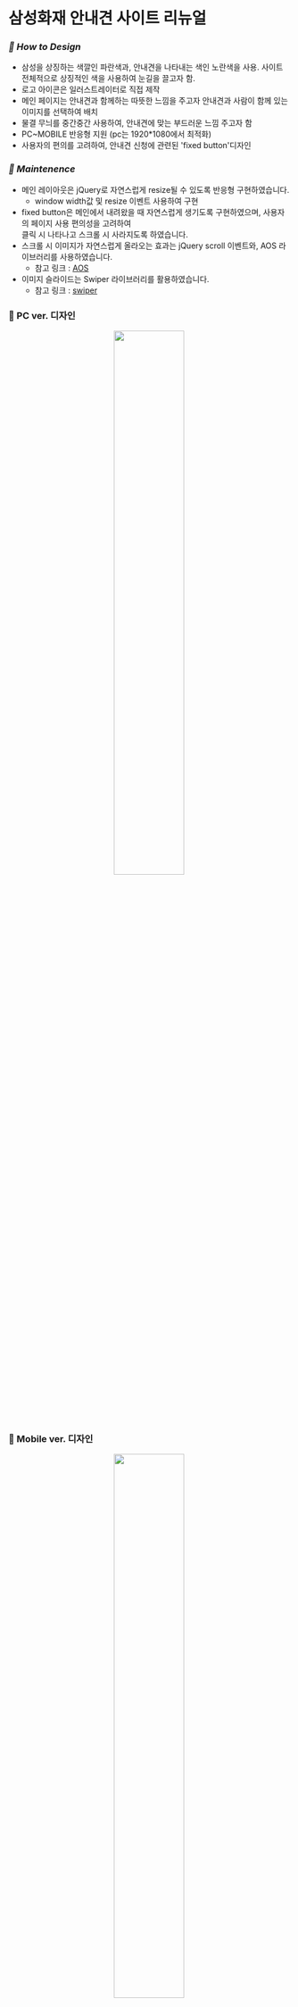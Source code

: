 # 삼성화재 안내견 사이트 리뉴얼   

### *💛 How to Design*
 - 삼성을 상징하는 색깔인 파란색과, 안내견을 나타내는 색인 노란색을 사용. 
   사이트 전체적으로 상징적인 색을 사용하여 눈길을 끌고자 함.
 - 로고 아이콘은 일러스트레이터로 직접 제작
 - 메인 페이지는 안내견과 함께하는 따뜻한 느낌을 주고자 안내견과 사람이 함께 있는 
   이미지를 선택하여 배치
 - 물결 무늬를 중간중간 사용하여, 안내견에 맞는 부드러운 느낌 주고자 함
 - PC~MOBILE 반응형 지원 (pc는 1920*1080에서 최적화)
- 사용자의 편의를 고려하여, 안내견 신청에 관련된 'fixed button'디자인           

  
### *💛 Maintenence*

- 메인 레이아웃은 jQuery로 자연스럽게 resize될 수 있도록 반응형 구현하였습니다.
    + window width값 및 resize 이벤트 사용하여 구현
- fixed button은 메인에서 내려왔을 때 자연스럽게 생기도록 구현하였으며, 사용자의 페이지 사용 편의성을 고려하여      
  클릭 시 나타나고 스크롤 시 사라지도록 하였습니다.
- 스크롤 시 이미지가 자연스럽게 올라오는 효과는 jQuery scroll 이벤트와, AOS 라이브러리를 사용하였습니다.
    - 참고 링크 : [AOS](https://michalsnik.github.io/aos/)
- 이미지 슬라이드는 Swiper 라이브러리를 활용하였습니다.
    - 참고 링크 : [swiper](https://swiperjs.com/demos)



### 💛 PC ver. 디자인
<p align="center"><img src="https://user-images.githubusercontent.com/75009488/111438135-4087c700-8747-11eb-877a-f60992004f31.jpg" width="50%" height="50%"/></p>          
        
        
### 💛 Mobile ver. 디자인
<p align="center"><img src="https://user-images.githubusercontent.com/75009488/111438180-49789880-8747-11eb-8e52-de87c5b813f2.jpg" width="50%" height="50%"/></p>
